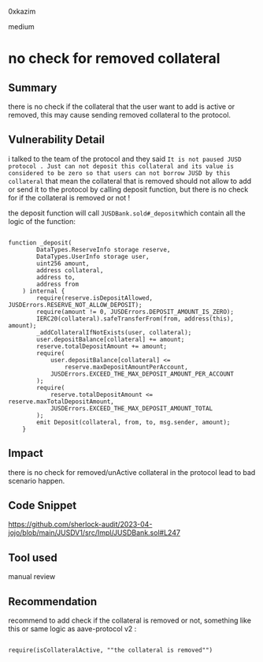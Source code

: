 0xkazim

medium

# no check for removed collateral

## Summary

there is no check if the collateral that the user want to add is active or removed, this may cause sending removed collateral to the protocol.

## Vulnerability Detail

i talked to the team of the protocol and they said `It is not paused JUSD protocol . Just can not deposit this collateral and its value is considered to be zero so that users can not borrow JUSD by this collateral` that mean the collateral that is removed should not allow to add or send it to the protocol by calling deposit function, but there is no check for if the collateral is removed or not !

the deposit function will call `JUSDBank.sold#_deposit`which contain all the logic of the function:

```solidity

function _deposit(
        DataTypes.ReserveInfo storage reserve,
        DataTypes.UserInfo storage user,
        uint256 amount,
        address collateral,
        address to,
        address from
    ) internal {
        require(reserve.isDepositAllowed, JUSDErrors.RESERVE_NOT_ALLOW_DEPOSIT);
        require(amount != 0, JUSDErrors.DEPOSIT_AMOUNT_IS_ZERO);
        IERC20(collateral).safeTransferFrom(from, address(this), amount);
        _addCollateralIfNotExists(user, collateral);
        user.depositBalance[collateral] += amount;
        reserve.totalDepositAmount += amount;
        require(
            user.depositBalance[collateral] <=
                reserve.maxDepositAmountPerAccount,
            JUSDErrors.EXCEED_THE_MAX_DEPOSIT_AMOUNT_PER_ACCOUNT
        );
        require(
            reserve.totalDepositAmount <= reserve.maxTotalDepositAmount,
            JUSDErrors.EXCEED_THE_MAX_DEPOSIT_AMOUNT_TOTAL
        );
        emit Deposit(collateral, from, to, msg.sender, amount);
    }
```

## Impact

there is no check for removed/unActive collateral in the protocol lead to bad scenario happen.

## Code Snippet

https://github.com/sherlock-audit/2023-04-jojo/blob/main/JUSDV1/src/Impl/JUSDBank.sol#L247

## Tool used

manual review

## Recommendation

recommend to add check if the collateral is removed or not, something like this or same logic as aave-protocol v2 :

```solidity

require(isCollateralActive, ""the collateral is removed"")

```
